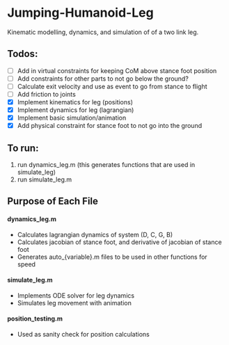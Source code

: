 # Jumping-Humanoid-Leg

Kinematic modelling, dynamics, and simulation of of a two link leg.

## Todos:

- [ ] Add in virtual constraints for keeping CoM above stance foot position
- [ ] Add constraints for other parts to not go below the ground?
- [ ] Calculate exit velocity and use as event to go from stance to flight
- [ ] Add friction to joints
- [x] Implement kinematics for leg (positions)
- [x] Implement dynamics for leg (lagrangian)
- [x] Implement basic simulation/animation
- [x] Add physical constraint for stance foot to not go into the ground

## To run:
1. run dynamics_leg.m (this generates functions that are used in simulate_leg)
3. run simulate_leg.m

## Purpose of Each File

#### dynamics_leg.m

- Calculates lagrangian dynamics of system (D, C, G, B)
- Calculates jacobian of stance foot, and derivative of jacobian of stance foot
- Generates auto_{variable}.m files to be used in other functions for speed

#### simulate_leg.m

- Implements ODE solver for leg dynamics
- Simulates leg movement with animation

#### position_testing.m

- Used as sanity check for position calculations
